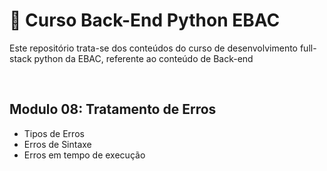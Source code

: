 # 📝 Curso Back-End Python EBAC
Este repositório trata-se dos conteúdos do curso de desenvolvimento full-stack python da EBAC, referente ao conteúdo de Back-end

<br>

## Modulo 08: Tratamento de Erros
- Tipos de Erros
- Erros de Sintaxe
- Erros em tempo de execução
